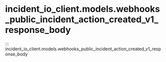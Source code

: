 # incident_io_client.models.webhooks_public_incident_action_created_v1_response_body

::: incident_io_client.models.webhooks_public_incident_action_created_v1_response_body
